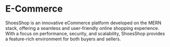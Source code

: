 # E-Commerce
ShoesShop is an innovative eCommerce platform developed on the MERN stack, offering a seamless and user-friendly online shopping experience. With a focus on performance, security, and scalability, ShoesShop provides a feature-rich environment for both buyers and sellers.
